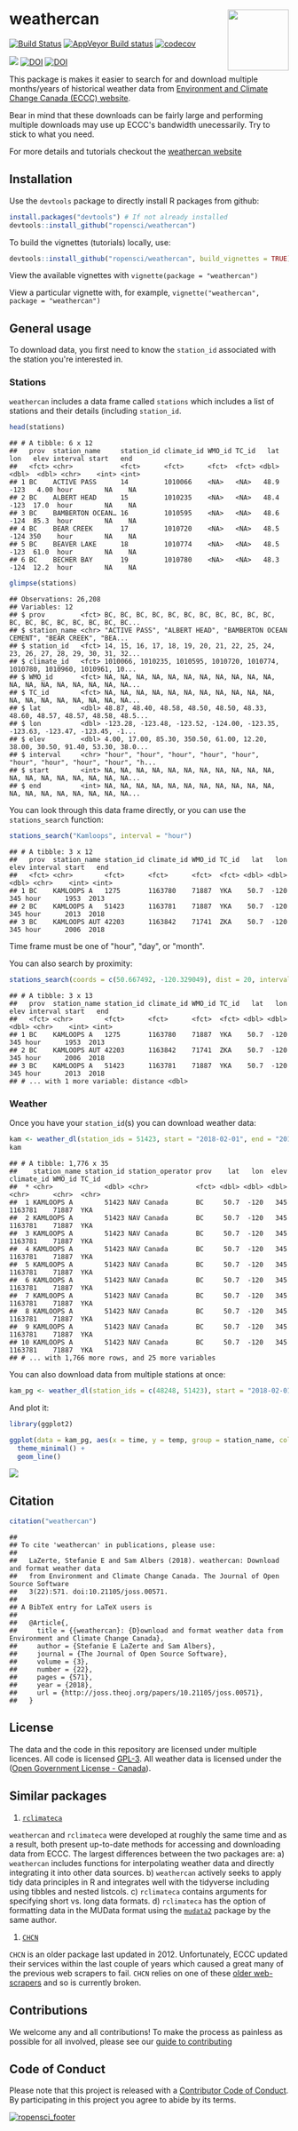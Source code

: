 
weathercan <img src="https://github.com/ropensci/weathercan/raw/master/inst/assets/weathercan_logo.png" align = "right" width = 110/>
=====================================================================================================================================

[![Build Status](https://travis-ci.org/ropensci/weathercan.svg?branch=master)](https://travis-ci.org/ropensci/weathercan) [![AppVeyor Build status](https://ci.appveyor.com/api/projects/status/l2afqnduhmmir3xl/branch/master?svg=true)](https://ci.appveyor.com/project/steffilazerte/weathercan/branch/master) [![codecov](https://codecov.io/gh/ropensci/weathercan/branch/master/graph/badge.svg)](https://codecov.io/gh/ropensci/weathercan)

[![](https://badges.ropensci.org/160_status.svg)](https://github.com/ropensci/onboarding/issues/160) [![DOI](https://zenodo.org/badge/60650396.svg)](https://zenodo.org/badge/latestdoi/60650396) [![DOI](http://joss.theoj.org/papers/10.21105/joss.00571/status.svg)](https://doi.org/10.21105/joss.00571)

This package is makes it easier to search for and download multiple months/years of historical weather data from [Environment and Climate Change Canada (ECCC) website](http://climate.weather.gc.ca/historical_data/search_historic_data_e.html).

Bear in mind that these downloads can be fairly large and performing multiple downloads may use up ECCC's bandwidth unecessarily. Try to stick to what you need.

For more details and tutorials checkout the [weathercan website](http://ropensci.github.io/weathercan)

Installation
------------

Use the `devtools` package to directly install R packages from github:

``` r
install.packages("devtools") # If not already installed
devtools::install_github("ropensci/weathercan") 
```

To build the vignettes (tutorials) locally, use:

``` r
devtools::install_github("ropensci/weathercan", build_vignettes = TRUE) 
```

View the available vignettes with `vignette(package = "weathercan")`

View a particular vignette with, for example, `vignette("weathercan", package = "weathercan")`

General usage
-------------

To download data, you first need to know the `station_id` associated with the station you're interested in.

### Stations

`weathercan` includes a data frame called `stations` which includes a list of stations and their details (including `station_id`.

``` r
head(stations)
```

    ## # A tibble: 6 x 12
    ##   prov  station_name     station_id climate_id WMO_id TC_id   lat   lon   elev interval start   end
    ##   <fct> <chr>            <fct>      <fct>      <fct>  <fct> <dbl> <dbl>  <dbl> <chr>    <int> <int>
    ## 1 BC    ACTIVE PASS      14         1010066    <NA>   <NA>   48.9  -123   4.00 hour        NA    NA
    ## 2 BC    ALBERT HEAD      15         1010235    <NA>   <NA>   48.4  -123  17.0  hour        NA    NA
    ## 3 BC    BAMBERTON OCEAN… 16         1010595    <NA>   <NA>   48.6  -124  85.3  hour        NA    NA
    ## 4 BC    BEAR CREEK       17         1010720    <NA>   <NA>   48.5  -124 350    hour        NA    NA
    ## 5 BC    BEAVER LAKE      18         1010774    <NA>   <NA>   48.5  -123  61.0  hour        NA    NA
    ## 6 BC    BECHER BAY       19         1010780    <NA>   <NA>   48.3  -124  12.2  hour        NA    NA

``` r
glimpse(stations)
```

    ## Observations: 26,208
    ## Variables: 12
    ## $ prov         <fct> BC, BC, BC, BC, BC, BC, BC, BC, BC, BC, BC, BC, BC, BC, BC, BC, BC, BC, BC...
    ## $ station_name <chr> "ACTIVE PASS", "ALBERT HEAD", "BAMBERTON OCEAN CEMENT", "BEAR CREEK", "BEA...
    ## $ station_id   <fct> 14, 15, 16, 17, 18, 19, 20, 21, 22, 25, 24, 23, 26, 27, 28, 29, 30, 31, 32...
    ## $ climate_id   <fct> 1010066, 1010235, 1010595, 1010720, 1010774, 1010780, 1010960, 1010961, 10...
    ## $ WMO_id       <fct> NA, NA, NA, NA, NA, NA, NA, NA, NA, NA, NA, NA, NA, NA, NA, NA, NA, NA, NA...
    ## $ TC_id        <fct> NA, NA, NA, NA, NA, NA, NA, NA, NA, NA, NA, NA, NA, NA, NA, NA, NA, NA, NA...
    ## $ lat          <dbl> 48.87, 48.40, 48.58, 48.50, 48.50, 48.33, 48.60, 48.57, 48.57, 48.58, 48.5...
    ## $ lon          <dbl> -123.28, -123.48, -123.52, -124.00, -123.35, -123.63, -123.47, -123.45, -1...
    ## $ elev         <dbl> 4.00, 17.00, 85.30, 350.50, 61.00, 12.20, 38.00, 30.50, 91.40, 53.30, 38.0...
    ## $ interval     <chr> "hour", "hour", "hour", "hour", "hour", "hour", "hour", "hour", "hour", "h...
    ## $ start        <int> NA, NA, NA, NA, NA, NA, NA, NA, NA, NA, NA, NA, NA, NA, NA, NA, NA, NA, NA...
    ## $ end          <int> NA, NA, NA, NA, NA, NA, NA, NA, NA, NA, NA, NA, NA, NA, NA, NA, NA, NA, NA...

You can look through this data frame directly, or you can use the `stations_search` function:

``` r
stations_search("Kamloops", interval = "hour")
```

    ## # A tibble: 3 x 12
    ##   prov  station_name station_id climate_id WMO_id TC_id   lat   lon  elev interval start   end
    ##   <fct> <chr>        <fct>      <fct>      <fct>  <fct> <dbl> <dbl> <dbl> <chr>    <int> <int>
    ## 1 BC    KAMLOOPS A   1275       1163780    71887  YKA    50.7  -120   345 hour      1953  2013
    ## 2 BC    KAMLOOPS A   51423      1163781    71887  YKA    50.7  -120   345 hour      2013  2018
    ## 3 BC    KAMLOOPS AUT 42203      1163842    71741  ZKA    50.7  -120   345 hour      2006  2018

Time frame must be one of "hour", "day", or "month".

You can also search by proximity:

``` r
stations_search(coords = c(50.667492, -120.329049), dist = 20, interval = "hour")
```

    ## # A tibble: 3 x 13
    ##   prov  station_name station_id climate_id WMO_id TC_id   lat   lon  elev interval start   end
    ##   <fct> <chr>        <fct>      <fct>      <fct>  <fct> <dbl> <dbl> <dbl> <chr>    <int> <int>
    ## 1 BC    KAMLOOPS A   1275       1163780    71887  YKA    50.7  -120   345 hour      1953  2013
    ## 2 BC    KAMLOOPS AUT 42203      1163842    71741  ZKA    50.7  -120   345 hour      2006  2018
    ## 3 BC    KAMLOOPS A   51423      1163781    71887  YKA    50.7  -120   345 hour      2013  2018
    ## # ... with 1 more variable: distance <dbl>

### Weather

Once you have your `station_id`(s) you can download weather data:

``` r
kam <- weather_dl(station_ids = 51423, start = "2018-02-01", end = "2018-04-15")
kam
```

    ## # A tibble: 1,776 x 35
    ##    station_name station_id station_operator prov    lat   lon  elev climate_id WMO_id TC_id
    ##  * <chr>             <dbl> <chr>            <fct> <dbl> <dbl> <dbl> <chr>      <chr>  <chr>
    ##  1 KAMLOOPS A        51423 NAV Canada       BC     50.7  -120   345 1163781    71887  YKA  
    ##  2 KAMLOOPS A        51423 NAV Canada       BC     50.7  -120   345 1163781    71887  YKA  
    ##  3 KAMLOOPS A        51423 NAV Canada       BC     50.7  -120   345 1163781    71887  YKA  
    ##  4 KAMLOOPS A        51423 NAV Canada       BC     50.7  -120   345 1163781    71887  YKA  
    ##  5 KAMLOOPS A        51423 NAV Canada       BC     50.7  -120   345 1163781    71887  YKA  
    ##  6 KAMLOOPS A        51423 NAV Canada       BC     50.7  -120   345 1163781    71887  YKA  
    ##  7 KAMLOOPS A        51423 NAV Canada       BC     50.7  -120   345 1163781    71887  YKA  
    ##  8 KAMLOOPS A        51423 NAV Canada       BC     50.7  -120   345 1163781    71887  YKA  
    ##  9 KAMLOOPS A        51423 NAV Canada       BC     50.7  -120   345 1163781    71887  YKA  
    ## 10 KAMLOOPS A        51423 NAV Canada       BC     50.7  -120   345 1163781    71887  YKA  
    ## # ... with 1,766 more rows, and 25 more variables

You can also download data from multiple stations at once:

``` r
kam_pg <- weather_dl(station_ids = c(48248, 51423), start = "2018-02-01", end = "2018-04-15")
```

And plot it:

``` r
library(ggplot2)

ggplot(data = kam_pg, aes(x = time, y = temp, group = station_name, colour = station_name)) +
  theme_minimal() + 
  geom_line()
```

![](tools/readme/kam_plt-1.png)

Citation
--------

``` r
citation("weathercan")
```

    ## 
    ## To cite 'weathercan' in publications, please use:
    ## 
    ##   LaZerte, Stefanie E and Sam Albers (2018). weathercan: Download and format weather data
    ##   from Environment and Climate Change Canada. The Journal of Open Source Software
    ##   3(22):571. doi:10.21105/joss.00571.
    ## 
    ## A BibTeX entry for LaTeX users is
    ## 
    ##   @Article{,
    ##     title = {{weathercan}: {D}ownload and format weather data from Environment and Climate Change Canada},
    ##     author = {Stefanie E LaZerte and Sam Albers},
    ##     journal = {The Journal of Open Source Software},
    ##     volume = {3},
    ##     number = {22},
    ##     pages = {571},
    ##     year = {2018},
    ##     url = {http://joss.theoj.org/papers/10.21105/joss.00571},
    ##   }

License
-------

The data and the code in this repository are licensed under multiple licences. All code is licensed [GPL-3](https://www.gnu.org/licenses/gpl-3.0.en.html). All weather data is licensed under the ([Open Government License - Canada](http://open.canada.ca/en/open-government-licence-canada)).

Similar packages
----------------

1.  [`rclimateca`](https://cran.rstudio.com/web/packages/rclimateca/index.html)

`weathercan` and `rclimateca` were developed at roughly the same time and as a result, both present up-to-date methods for accessing and downloading data from ECCC. The largest differences between the two packages are: a) `weathercan` includes functions for interpolating weather data and directly integrating it into other data sources. b) `weathercan` actively seeks to apply tidy data principles in R and integrates well with the tidyverse including using tibbles and nested listcols. c) `rclimateca` contains arguments for specifying short vs. long data formats. d) `rclimateca` has the option of formatting data in the MUData format using the [`mudata2`](https://cran.r-project.org/web/packages/mudata2/index.html) package by the same author.

1.  [`CHCN`](https://cran.rstudio.com/web/packages/CHCN/index.html)

`CHCN` is an older package last updated in 2012. Unfortunately, ECCC updated their services within the last couple of years which caused a great many of the previous web scrapers to fail. `CHCN` relies on one of these [older web-scrapers](https://classic.scraperwiki.com/scrapers/can-weather-stations/) and so is currently broken.

Contributions
-------------

We welcome any and all contributions! To make the process as painless as possible for all involved, please see our [guide to contributing](CONTRIBUTING.md)

Code of Conduct
---------------

Please note that this project is released with a [Contributor Code of Conduct](CODE_OF_CONDUCT.md). By participating in this project you agree to abide by its terms.

[![ropensci\_footer](http://ropensci.org/public_images/ropensci_footer.png)](https://ropensci.org)
